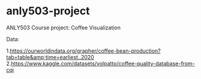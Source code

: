 # anly503-project
ANLY503 Course project: Coffee Visualization 

Data: 

1.https://ourworldindata.org/grapher/coffee-bean-production?tab=table&amp;time=earliest..2020
2.https://www.kaggle.com/datasets/volpatto/coffee-quality-database-from-cqi
